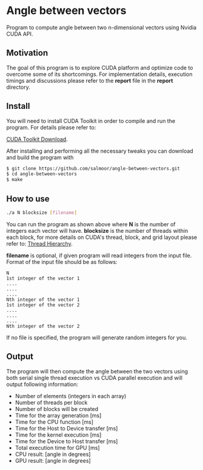 # Angle between vectors
Program to compute angle between two n-dimensional vectors using Nvidia CUDA API.

## Motivation

The goal of this program is to explore CUDA platform and optimize code to overcome some of its shortcomings.  For implementation details, execution timings and discussions please refer to the **report** file in the **report** directory.

## Install

You will need to install CUDA Toolkit in order to compile and run the program. For details please refer to: 

[CUDA Toolkit Download](https://developer.nvidia.com/cuda-downloads).

After installing and performing all the necessary tweaks you can download and build the program with

```bash
$ git clone https://github.com/salmoor/angle-between-vectors.git
$ cd angle-between-vectors
$ make
```

## How to use

```bash
./a N blocksize [filename]
```

You can run the program as shown above where **N** is the number of integers each vector will have. **blocksize** is the number of threads within each block, for more details on CUDA's thread, block, and grid layout please refer to: [Thread Hierarchy](https://docs.nvidia.com/cuda/cuda-c-programming-guide/index.html#thread-hierarchy).

**filename** is optional, if given program will read integers from the input file. Format of the input file should be as follows:

```
N
1st integer of the vector 1
....
....
....
Nth integer of the vector 1
1st integer of the vector 2
....
....
....
Nth integer of the vector 2
```



If no file is specified, the program will generate random integers for you.

## Output

The program will then compute the angle between the two vectors using both serial single thread execution vs CUDA parallel execution and will output following information:

- Number of elements (integers in each array)
- Number of threads per block
- Number of blocks will be created
- Time for the array generation [ms]
- Time for the CPU function [ms]
- Time for the Host to Device transfer [ms]
- Time for the kernel execution [ms]
- Time for the Device to Host transfer [ms]
- Total execution time for GPU [ms]
- CPU result: [angle in degrees]
- GPU result: [angle in degrees]

